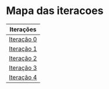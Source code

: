 # Mapa das iteracoes

| Iterações  |
| :--------: |
| [Iteração 0](https://github.com/vsla/BugHunter/blob/master/docs/iteracao_0/iteracao_0.md) |
| [Iteração 1](#) |
| [Iteração 2](#) |
| [Iteração 3](#) |
| [Iteração 4](#) |